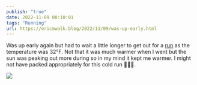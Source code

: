 ```yaml
---
publish: "true"
date: 2022-11-09 08:10:01
tags: "Running"
url: https://ericmwalk.blog/2022/11/09/was-up-early.html
---
```


Was up early again but had to wait a little longer to get out for a [run](http://www.strava.com/activities/8091647809) as the temperature was 32°F. Not that it was much warmer when I went but the sun was peaking out more during so in my mind it kept me warmer. I might not have packed appropriately for this cold run 🤷🏻‍♂️.


![](https://ericmwalk.blog/uploads/2022/940be0141c.jpg)